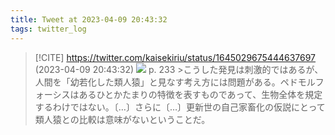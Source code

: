 ```yaml
---
title: Tweet at 2023-04-09 20:43:32
tags: twitter_log
---
```


> [!CITE] https://twitter.com/kaisekiriu/status/1645029675444637697 (2023-04-09 20:43:32)
> ![](https://twitter.com/kaisekiriu/status/1645029675444637697)
> p. 233
> &gt;こうした発見は刺激的ではあるが、人間を「幼若化した類人猿」と見なす考え方には問題がある。ペドモルフォーシスはあるひとかたまりの特徴を表すものであって、生物全体を規定するわけではない。〔…〕さらに〔…〕更新世の自己家畜化の仮説にとって類人猿との比較は意味がないということだ。
